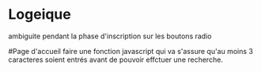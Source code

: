 # Logeique

ambiguite pendant la phase d'inscription sur les boutons radio

#Page d'accueil
faire une fonction javascript qui va s'assure qu'au moins 3 caracteres soient entrés avant de pouvoir effctuer une recherche.
